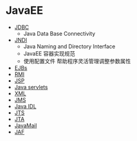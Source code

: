 # JavaEE

- [JDBC](./JDBC.md)
  - Java Data Base Connectivity
- [JNDI](./JNDI.md)
  - Java Naming and Directory Interface
  - JavaEE 容器实现规范
  - 使用配置文件 帮助程序灵活管理调整参数属性
- [EJBs](./EJBs.md)
- [RMI](./RMI.md)
- [JSP](./JSP.md)
- [Java servlets](./JavaServlets.md)
- [XML](./XML.md)
- [JMS](./JMS.md)
- [Java IDL](./JavaIDL.md)
- [JTS](./JTS.md)
- [JTA](./JTA.md)
- [JavaMail](./JavaMail.md)
- [JAF](./JAF.md)